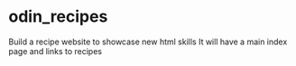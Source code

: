 # odin_recipes
Build a recipe website to showcase new html skills
It will have a main index page and links to recipes
